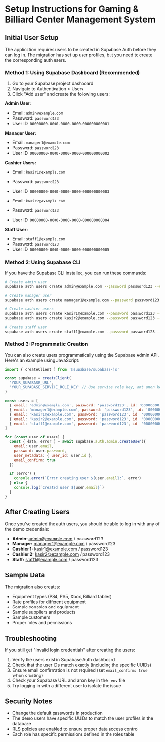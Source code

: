 # Setup Instructions for Gaming & Billiard Center Management System

## Initial User Setup

The application requires users to be created in Supabase Auth before they can log in. The migration has set up user profiles, but you need to create the corresponding auth users.

### Method 1: Using Supabase Dashboard (Recommended)

1. Go to your Supabase project dashboard
2. Navigate to Authentication > Users
3. Click "Add user" and create the following users:

**Admin User:**
- Email: `admin@example.com`
- Password: `password123`
- User ID: `00000000-0000-0000-0000-000000000001`

**Manager User:**
- Email: `manager1@example.com`
- Password: `password123`
- User ID: `00000000-0000-0000-0000-000000000002`

**Cashier Users:**
- Email: `kasir1@example.com`
- Password: `password123`
- User ID: `00000000-0000-0000-0000-000000000003`

- Email: `kasir2@example.com`
- Password: `password123`
- User ID: `00000000-0000-0000-0000-000000000004`

**Staff User:**
- Email: `staff1@example.com`
- Password: `password123`
- User ID: `00000000-0000-0000-0000-000000000005`

### Method 2: Using Supabase CLI

If you have the Supabase CLI installed, you can run these commands:

```bash
# Create admin user
supabase auth users create admin@example.com --password password123 --user-id 00000000-0000-0000-0000-000000000001

# Create manager user
supabase auth users create manager1@example.com --password password123 --user-id 00000000-0000-0000-0000-000000000002

# Create cashier users
supabase auth users create kasir1@example.com --password password123 --user-id 00000000-0000-0000-0000-000000000003
supabase auth users create kasir2@example.com --password password123 --user-id 00000000-0000-0000-0000-000000000004

# Create staff user
supabase auth users create staff1@example.com --password password123 --user-id 00000000-0000-0000-0000-000000000005
```

### Method 3: Programmatic Creation

You can also create users programmatically using the Supabase Admin API. Here's an example using JavaScript:

```javascript
import { createClient } from '@supabase/supabase-js'

const supabase = createClient(
  'YOUR_SUPABASE_URL',
  'YOUR_SUPABASE_SERVICE_ROLE_KEY' // Use service role key, not anon key
)

const users = [
  { email: 'admin@example.com', password: 'password123', id: '00000000-0000-0000-0000-000000000001' },
  { email: 'manager1@example.com', password: 'password123', id: '00000000-0000-0000-0000-000000000002' },
  { email: 'kasir1@example.com', password: 'password123', id: '00000000-0000-0000-0000-000000000003' },
  { email: 'kasir2@example.com', password: 'password123', id: '00000000-0000-0000-0000-000000000004' },
  { email: 'staff1@example.com', password: 'password123', id: '00000000-0000-0000-0000-000000000005' }
]

for (const user of users) {
  const { data, error } = await supabase.auth.admin.createUser({
    email: user.email,
    password: user.password,
    user_metadata: { user_id: user.id },
    email_confirm: true
  })
  
  if (error) {
    console.error(`Error creating user ${user.email}:`, error)
  } else {
    console.log(`Created user ${user.email}`)
  }
}
```

## After Creating Users

Once you've created the auth users, you should be able to log in with any of the demo credentials:

- **Admin:** admin@example.com / password123
- **Manager:** manager1@example.com / password123  
- **Cashier 1:** kasir1@example.com / password123
- **Cashier 2:** kasir2@example.com / password123
- **Staff:** staff1@example.com / password123

## Sample Data

The migration also creates:
- Equipment types (PS4, PS5, Xbox, Billiard tables)
- Rate profiles for different equipment
- Sample consoles and equipment
- Sample suppliers and products
- Sample customers
- Proper roles and permissions

## Troubleshooting

If you still get "Invalid login credentials" after creating the users:

1. Verify the users exist in Supabase Auth dashboard
2. Check that the user IDs match exactly (including the specific UUIDs)
3. Ensure email confirmation is not required (set `email_confirm: true` when creating)
4. Check your Supabase URL and anon key in the `.env` file
5. Try logging in with a different user to isolate the issue

## Security Notes

- Change the default passwords in production
- The demo users have specific UUIDs to match the user profiles in the database
- RLS policies are enabled to ensure proper data access control
- Each role has specific permissions defined in the roles table